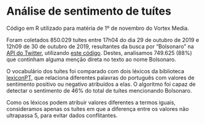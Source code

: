 # Análise de sentimento de tuítes

Código em R utilizado para matéria de 1º de novembro do Vortex Media.

Foram coletados 850.029 tuítes entre 17h04 do dia 29 de outubro de 2019 e 12h09 de 30 de outubro de 2019, resultantes da busca por “Bolsonaro” na [API do Twitter](https://help.twitter.com/pt/rules-and-policies/twitter-api), utilizando [este código](https://gist.github.com/voltdatalab/4b2351f5752e5f2b64c6978f53965a74). Destes, analisamos 749.625 (88%) que continham alguma menção direta no texto ao nome Bolsonaro.

O vocabulário dos tuítes foi comparado com dois léxicos da biblioteca [lexiconPT](https://cran.r-project.org/web/packages/lexiconPT/lexiconPT.pdf), que relaciona diferentes palavras do português com valores de sentimento positivo ou negativo atribuídos a elas. O algoritmo foi capaz de detectar o sentimento de 46% do total de tuítes mencionando Bolsonaro.

Como os léxicos podem atribuir valores diferentes a termos iguais, consideramos apenas os tuítes em que a diferença entre os valores não ultrapassa 5, para evitar dados conflitantes.
